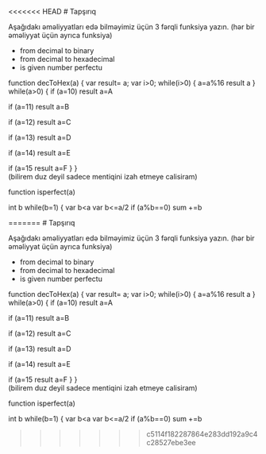 <<<<<<< HEAD
﻿# Tapşırıq

Aşağıdakı əməliyyatları edə bilməyimiz üçün 3 fərqli funksiya yazın. (hər bir əməliyyat üçün ayrıca funksiya)
- from decimal to binary
- from decimal to hexadecimal
- is given number perfectu

function decToHex(a) {
var result= a;
var i>0;
while(i>0) {
a=a%16
result a
}
while(a>0)
{
if (a=10)
result a=A

if (a=11)
result a=B

if (a=12)
result a=C

if (a=13)
result a=D

if (a=14)
result a=E

if (a=15
result a=F
}
}  
(bilirem duz deyil sadece mentiqini izah etmeye calisiram)


>>>>>>>>>>>>>>>>>>>>>>>>>>>>>>>>>>>>>>>>>>>>>>>>>>>>>>
function isperfect(a) 

int b
while(b=1) {
var b<a
var b<=a/2
if (a%b==0)
sum +=b

>>>>>>>>>>>>>>>>>>>>>>>>>>>>>>>>>>>>>>>>>>>>>>>>>>>>>
=======
﻿# Tapşırıq

Aşağıdakı əməliyyatları edə bilməyimiz üçün 3 fərqli funksiya yazın. (hər bir əməliyyat üçün ayrıca funksiya)
- from decimal to binary
- from decimal to hexadecimal
- is given number perfectu

function decToHex(a) {
var result= a;
var i>0;
while(i>0) {
a=a%16
result a
}
while(a>0)
{
if (a=10)
result a=A

if (a=11)
result a=B

if (a=12)
result a=C

if (a=13)
result a=D

if (a=14)
result a=E

if (a=15
result a=F
}
}  
(bilirem duz deyil sadece mentiqini izah etmeye calisiram)


>>>>>>>>>>>>>>>>>>>>>>>>>>>>>>>>>>>>>>>>>>>>>>>>>>>>>>
function isperfect(a) 

int b
while(b=1) {
var b<a
var b<=a/2
if (a%b==0)
sum +=b

>>>>>>>>>>>>>>>>>>>>>>>>>>>>>>>>>>>>>>>>>>>>>>>>>>>>>
>>>>>>> c5114f182287864e283dd192a9c4c28527ebe3ee
